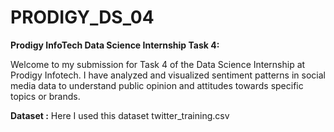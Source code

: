 # PRODIGY_DS_04

**Prodigy InfoTech Data Science Internship Task 4:**

Welcome to my submission for Task 4 of the Data Science Internship at Prodigy Infotech. I have analyzed and visualized sentiment patterns in social media data to understand public opinion and attitudes towards specific topics or brands.

**Dataset :** Here I used this dataset twitter_training.csv

